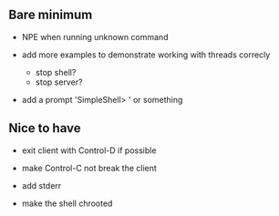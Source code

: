 Bare minimum
------------

- NPE when running unknown command

- add more examples to demonstrate working with threads correcly
    - stop shell?
    - stop server?

- add a prompt 'SimpleShell> ' or something

Nice to have
------------

- exit client with Control-D if possible

- make Control-C not break the client

- add stderr

- make the shell chrooted